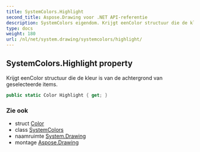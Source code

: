 ```yaml
---
title: SystemColors.Highlight
second_title: Aspose.Drawing voor .NET API-referentie
description: SystemColors eigendom. Krijgt eenColor structuur die de kleur is van de achtergrond van geselecteerde items.
type: docs
weight: 180
url: /nl/net/system.drawing/systemcolors/highlight/
---
```

## SystemColors.Highlight property

Krijgt eenColor structuur die de kleur is van de achtergrond van geselecteerde items.

```csharp
public static Color Highlight { get; }
```

### Zie ook

* struct [Color](../../color/)
* class [SystemColors](../)
* naamruimte [System.Drawing](../../systemcolors/)
* montage [Aspose.Drawing](../../../)


